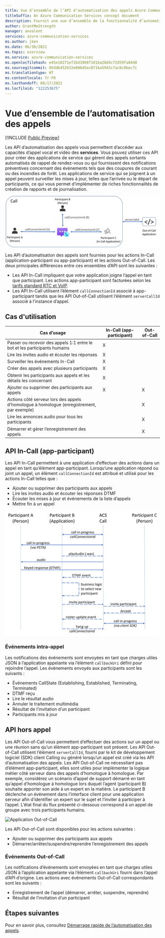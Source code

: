 ```yaml
---
title: Vue d’ensemble de l’API d’automatisation des appels Azure Communication Services
titleSuffix: An Azure Communication Services concept document
description: Fournit une vue d’ensemble de la fonctionnalité d’automatisation des appels et des API associées.
author: GrantMeStrength
manager: anvalent
services: azure-communication-services
ms.author: jken
ms.date: 06/30/2021
ms.topic: overview
ms.service: azure-communication-services
ms.openlocfilehash: e45e18271ef26d1968f3d1ba28d4cf2d59fa8448
ms.sourcegitcommit: 05dd6452632e00645ec0716a5943c7ac6c9bec7c
ms.translationtype: HT
ms.contentlocale: fr-FR
ms.lasthandoff: 08/17/2021
ms.locfileid: "122253675"
---
```

# <a name="call-automation-overview"></a>Vue d’ensemble de l’automatisation des appels

[!INCLUDE [Public Preview](../../includes/public-preview-include-document.md)]

Les API d’automatisation des appels vous permettent d’accéder aux capacités d’appel vocal et vidéo des **services**. Vous pouvez utiliser ces API pour créer des applications de service qui gèrent des appels sortants automatisés de rappel de rendez-vous ou qui fournissent des notifications préventives concernant des événements tels que des coupures de courant ou des incendies de forêt. Les applications de service qui se joignent à un appel peuvent surveiller les mises à jour, telles que l’arrivée ou le départ de participants, ce qui vous permet d’implémenter de riches fonctionnalités de création de rapports et de journalisation.

![Applications In-Call et Out-of-Call](../media/call-automation-apps.png)

Les API d’automatisation des appels sont fournies pour les actions In-Call (application-participant ou app-participant) et les actions Out-of-Call. Les deux principales différences entre ces ensembles d’API sont les suivantes :
- Les API In-Call impliquent que votre application joigne l’appel en tant que participant. Les actions app-participant sont facturées selon les [tarifs standard RTC et VoIP](https://azure.microsoft.com/pricing/details/communication-services/).
- Les API In-Call utilisent l’élément `callConnectionId` associé à app-participant tandis que les API Out-of-Call utilisent l’élément `serverCallId` associé à l’instance d’appel. 

## <a name="use-cases"></a>Cas d'utilisation
| Cas d’usage                                                       | In-Call (app-participant) | Out-of-Call   |
| ---------------------------------------------------------------| ------------------------- | ------------- |
| Passer ou recevoir des appels 1:1 entre le bot et les participants humains  | X                         |               |
| Lire les invites audio et écouter les réponses                    | X                         |               |
| Surveiller les événements In-Call                                         | X                         |               |
| Créer des appels avec plusieurs participants                        | X                         |               |
| Obtenir les participants aux appels et les détails les concernant                  | X                         |               |
| Ajouter ou supprimer des participants aux appels                                | X                         | X             |
| Actions côté serveur lors des appels d’homologue à homologue (enregistrement, par exemple)     |                           | X             |
| Lire les annonces audio pour tous les participants                   |                           | X             |
| Démarrer et gérer l’enregistrement des appels                                |                           | X             |

## <a name="in-call-app-participant-apis"></a>API In-Call (app-participant)

Les API In-Call permettent à une application d’effectuer des actions dans un appel en tant qu’élément app-participant. Lorsqu’une application répond ou joint un appel, un élément `callConnectionId` est attribué et utilisé pour les actions In-Call telles que :
- Ajouter ou supprimer des participants aux appels
- Lire les invites audio et écouter les réponses DTMF
- Écouter les mises à jour et événements de la liste d’appels
- Mettre fin à un appel

![Application In-Call](../media/call-automation-in-call.png)

### <a name="in-call-events"></a>Événements intra-appel
Les notifications des événements sont envoyées en tant que charges utiles JSON à l’application appelante via l’élément `callbackUri` défini pour rejoindre l’appel. Les événements envoyés aux participants sont les suivants :
- Événements CallState (Establishing, Established, Terminating, Terminated)
- DTMF reçu
- Lire le résultat audio
- Annuler le traitement multimédia
- Résultat de l’invitation d’un participant
- Participants mis à jour

## <a name="out-of-call-apis"></a>API hors appel
Les API Out-of-Call vous permettent d’effectuer des actions sur un appel ou une réunion sans qu’un élément app-participant soit présent. Les API Out-of-Call utilisent l’élément `serverCallId`, fourni par le kit de développement logiciel (SDK) client Calling ou généré lorsqu’un appel est créé via les API d’automatisation des appels. Les API Out-of-Call ne nécessitant pas d’élément app-participant, elles sont utiles pour implémenter la logique métier côté serveur dans des appels d’homologue à homologue. Par exemple, considérez un scénario d’appel de support démarré en tant qu’appel d’homologue à homologue lors duquel l’agent (participant B) souhaite apporter son aide à un expert en la matière. Le participant B déclenche un événement dans l’interface client pour une application serveur afin d’identifier un expert sur le sujet et l’inviter à participer à l’appel. L’état final du flux présenté ci-dessous correspond à un appel de groupe avec trois participants humains.

![Application Out-of-Call](../media/call-automation-out-of-call.png)

Les API Out-of-Call sont disponibles pour les actions suivantes :
- Ajouter ou supprimer des participants aux appels
- Démarrer/arrêter/suspendre/reprendre l’enregistrement des appels
                                                       
### <a name="out-of-call-events"></a>Événements Out-of-Call
Les notifications d’événements sont envoyées en tant que charges utiles JSON à l’application appelante via l’élément `callbackUri` fourni dans l’appel d’API d’origine. Les actions avec événements Out-of-Call correspondants sont les suivants :
- Enregistrement de l’appel (démarrer, arrêter, suspendre, reprendre)
- Résultat de l’invitation d’un participant

## <a name="next-steps"></a>Étapes suivantes
Pour en savoir plus, consultez [Démarrage rapide de l’automatisation des appels](../../quickstarts/voice-video-calling/call-automation-api-sample.md).
